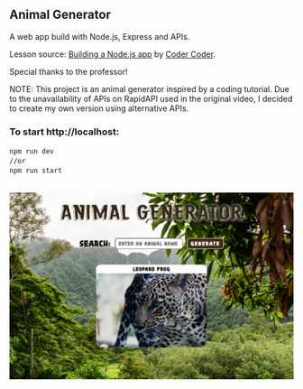 ## Animal Generator

A web app build with Node.js, Express and APIs.

Lesson source: [Building a Node.js app](https://www.youtube.com/watch?v=wYALykLb5oY) by [Coder Coder](https://www.youtube.com/@TheCoderCoder). 

Special thanks to the professor!

NOTE: This project is an animal generator inspired by a coding tutorial. Due to the unavailability of APIs on RapidAPI used in the original video, I decided to create my own version using alternative APIs.

### To start http://localhost:

```bash
npm run dev
//or
npm run start
```
<br>
<picture> <img align="center" src="./public/images/web-app.png"> </picture>